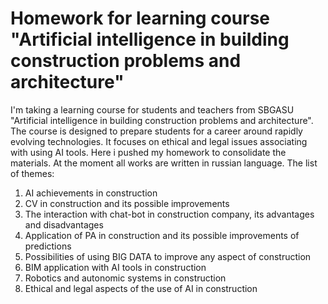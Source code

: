 # Homework for learning course "Artificial intelligence in building construction problems and architecture"

I'm taking a learning course for students and teachers from SBGASU "Artificial intelligence in building construction problems and architecture". The course is designed to prepare students for a career around rapidly evolving technologies. It focuses on ethical and legal issues associating with using AI tools. Here i pushed my homework to consolidate the materials. At the moment all works are written in russian language. The list of themes:
1. AI achievements in construction
2. CV in construction and its possible improvements
3. The interaction with chat-bot in construction company, its advantages and disadvantages
4. Application of PA in construction and its possible improvements of predictions
5. Possibilities of using BIG DATA to improve any aspect of construction
6. BIM application with AI tools in construction
7. Robotics and autonomic systems in construction
8. Ethical and legal aspects of the use of AI in construction
